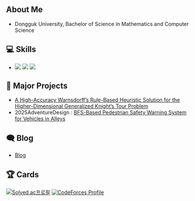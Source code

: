 <!--
thx to [- <img src="https://img.shields.io/badge/Pytorch-FF3232?style=flat&logo=Pytorch&logoColor=white"> <img src="https://img.shields.io/badge/Numpy-1E8449?style=flat&logo=Numpy&logoColor=white">](https://github.com/jinhan814/jinhan814/tree/main)


![header](https://capsule-render.vercel.app/api?type=waving&color=timeGradient&height=240&section=header&text=Hi,%20I'm%20sungjoonyoung%20&fontSize=36&animation=fadeIn&fontAlignY=36)


- Algorithm Learner
- MachineLearning-DeepLearning Learner

## 📃 BOJ / Solved.ac

- BOJ: [sungso376](https://www.acmicpc.net/user/sungso376)
- Solved.ac: [sungso376](https://solved.ac/profile/sungso376)

## 📁 Study Note

### Algorithm Note

- [BOJ](https://github.com/sungjoonyoung/BOJ) : BOJ solution code
- [Codeforces](https://github.com/sungjoonyoung/Codeforces) : Codeforces solution code

### Machine Learning Note

- [MachineLearning-DeepLearning](https://github.com/sungjoonyoung/self_MachineLearning-DeepLearning) : Self-learning in Machine Learning and Deep Learning

-->

## About Me
- Dongguk University, Bachelor of Science in Mathematics and Computer Science

## 💻 Skills

- <img src="https://img.shields.io/badge/C-172B4D?style=flat&logo=C&logoColor=white"/> <img src="https://img.shields.io/badge/C++-1E88E5?style=flat&logo=C%2B%2B&logoColor=white"/> <img src="https://img.shields.io/badge/Python-3766AB?style=flat&logo=Python&logoColor=white"/>
<!--
- <img src="https://img.shields.io/badge/Pytorch-FF3232?style=flat&logo=Pytorch&logoColor=white"> <img src="https://img.shields.io/badge/Numpy-1E8449?style=flat&logo=Numpy&logoColor=white">
- <img src="https://img.shields.io/badge/Git-F05032?style=flat&logo=Git&logoColor=white"/>
-->

## 📝 Major Projects

- [A High-Accuracy Warnsdorff’s Rule-Based Heuristic Solution for the Higher-Dimensional Generalized Knight’s Tour Problem](https://github.com/sungjoonyoung/High-Accuracy_Warnsdorff-s_Rule-Based_Heuristic_Solution_for_the_Higher-Dimensional_Generalized_KTP)
- 2025AdventureDesign : [BFS-Based Pedestrian Safety Warning System for Vehicles in Alleys](https://github.com/sungjoonyoung/2025AdventureDesign/blob/main/README.md)

## 🗨 Blog
- [Blog](https://ansan-godel.tistory.com/)

## 🏆 Cards

[![Solved.ac프로필](http://mazassumnida.wtf/api/v2/generate_badge?boj=sungso376)](https://solved.ac/sungso376)
[![CodeForces Profile](https://cf.leed.at?id=sungso376)](https://codeforces.com/profile/sungso376)
<!--
[![sungjoonyoung's GitHub stats](https://github-readme-stats.vercel.app/api?username=sungjoonyoung)](https://github.com/sungjoonyoung)
-->
<!--
**sungjoonyoung/sungjoonyoung** is a ✨ _special_ ✨ repository because its `README.md` (this file) appears on your GitHub profile.

Here are some ideas to get you started:

- 🔭 I’m currently working on ...
- 🌱 I’m currently learning ...
- 👯 I’m looking to collaborate on ...
- 🤔 I’m looking for help with ...
- 💬 Ask me about ...
- 📫 How to reach me: ...
- 😄 Pronouns: ...
- ⚡ Fun fact: ...
-->
<!--

-->
